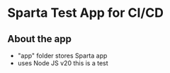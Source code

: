 # Sparta Test App for CI/CD

## About the app

- "app" folder stores Sparta app
- uses Node JS v20
this is a test 
